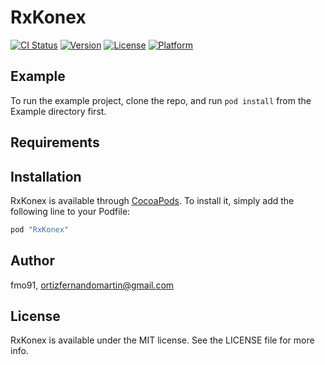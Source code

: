 # RxKonex

[![CI Status](http://img.shields.io/travis/fmo91/RxKonex.svg?style=flat)](https://travis-ci.org/fmo91/RxKonex)
[![Version](https://img.shields.io/cocoapods/v/RxKonex.svg?style=flat)](http://cocoapods.org/pods/RxKonex)
[![License](https://img.shields.io/cocoapods/l/RxKonex.svg?style=flat)](http://cocoapods.org/pods/RxKonex)
[![Platform](https://img.shields.io/cocoapods/p/RxKonex.svg?style=flat)](http://cocoapods.org/pods/RxKonex)

## Example

To run the example project, clone the repo, and run `pod install` from the Example directory first.

## Requirements

## Installation

RxKonex is available through [CocoaPods](http://cocoapods.org). To install
it, simply add the following line to your Podfile:

```ruby
pod "RxKonex"
```

## Author

fmo91, ortizfernandomartin@gmail.com

## License

RxKonex is available under the MIT license. See the LICENSE file for more info.

